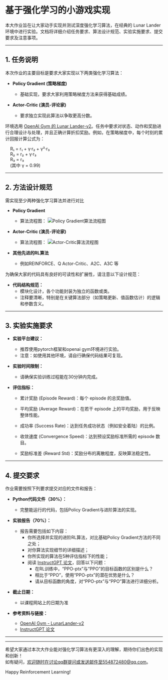 # 基于强化学习的小游戏实现

本大作业旨在让大家动手实现并测试深度强化学习算法，在经典的 Lunar Lander 环境中进行实验。文档将详细介绍任务要求、算法设计规范、实验实施要求、提交要求及注意事项。

---

## 1. 任务说明

本次作业的主要目标是要求大家实现以下两类强化学习算法：

- **Policy Gradient (策略梯度)**  
  - 基础实现，要求大家利用策略梯度方法来获得基础成绩。
  
- **Actor-Critic (演员-评论家)**  
  - 要求独立实现此算法以争取更高分数。

环境选用 [OpenAI Gym 的 Lunar Lander-v2](https://www.gymlibrary.dev/environments/box2d/lunar_lander/)。任务中要求对状态、动作和奖励进行合理设计与处理，并且正确计算折扣奖励。例如，在策略梯度中，每个时刻的累计回报计算公式为：  
  
&nbsp;&nbsp;&nbsp;&nbsp;R₁ = r₁ + γ·r₂ + γ²·r₃  
&nbsp;&nbsp;&nbsp;&nbsp;R₂ = r₂ + γ·r₃  
&nbsp;&nbsp;&nbsp;&nbsp;R₃ = r₃  
&nbsp;&nbsp;&nbsp;&nbsp;(其中 γ = 0.99)

---

## 2. 方法设计规范

需实现至少两种强化学习算法并进行对比

- **Policy Gradient**
  - 算法流程图：
  ![Policy Gradient算法流程图](../images/NJU_DL2025_project_RL/al01_policy_gradient.png)

- **Actor-Critic (演员-评论家)**  
  - 算法流程图：
  ![Actor-Critic算法流程图](../images/NJU_DL2025_project_RL/al02_ac.png)

- **其他先进的RL算法**
  - 例如REINFORCE、Q Actor-Critic、A2C、A3C 等

为确保大家的代码具有良好的可读性和扩展性，请注意以下设计规范：

- **代码结构规范：**
  - 模块化设计，各个功能封装为独立的函数或类。
  - 注释要清晰，特别是在关键算法部分（如策略更新、值函数估计）的逻辑和参数含义。

---

## 3. 实验实施要求

- **实验平台建议：**
  - 推荐使用pytorch框架和openai gym环境进行实验。  
  - 注意：如使用其他环境，请自行确保代码结果可复现。  

- **实验时间限制：**
  - 请确保实验训练过程能在30分钟内完成。

- **评估指标：**
  - 累计奖励 (Episode Reward)：每个 episode 的总奖励值。

  - 平均奖励 (Average Reward)：在若干 episode 上的平均奖励，用于反映整体性能。

  - 成功率 (Success Rate)：达到任务成功状态（例如安全着陆）的比例。

  - 收敛速度 (Convergence Speed)：达到预设奖励标准所需的 episode 数目。

  - 奖励标准差 (Reward Std)：奖励分布的离散程度，反映算法稳定性。

---

## 4. 提交要求

作业需要按照下列要求提交对应的文件和报告：

- **Python代码文件（30%）：**
  - 完整能运行的代码，包括Policy Gradient与进阶算法的实现。


- **实验报告（70%）：**
  - 报告需要包括如下内容：
    - 你所选择并实现的进阶RL算法，对比基础Policy Gradient方法的不同之处；
    - 对你算法实现细节的详细描述；
    - 你所实现的算法在5种评估指标下的性能；
    - 阅读 [InstructGPT 论文](https://arxiv.org/pdf/2203.02155.pdf)，回答以下问题：
      - 在RL训练中，“PPO-ptx”与“PPO”的目标函数的区别是什么？
      - 相比于“PPO”，使用“PPO-ptx”的潜在优势是什么？
      - 请从目标函数的角度，对“PPO-ptx”与“PPO”算法进行详细分析。

- **截止日期：**
  - 以课程网站上的日期为准


- **参考资料与链接：**
  - [OpenAI Gym - LunarLander-v2](https://github.com/openai/gym/blob/master/gym/envs/box2d/lunar_lander.py)
  - [InstructGPT 论文](https://arxiv.org/pdf/2203.02155.pdf)
---


---

希望大家通过本次大作业能对强化学习算法有更深入的理解，期待你们出色的实现和创新！  
如有疑问，欢迎随时在讨论qq群提问或发送邮件至554872480@qq.com。

Happy Reinforcement Learning!

